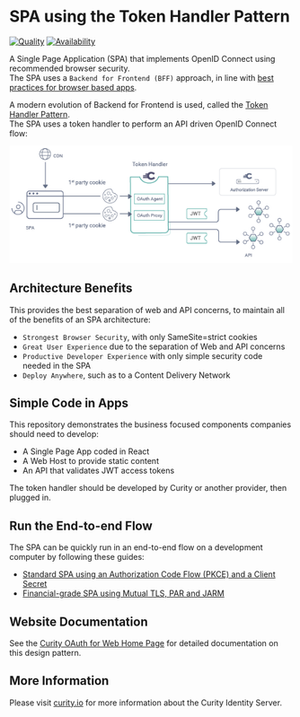 # SPA using the Token Handler Pattern

[![Quality](https://img.shields.io/badge/quality-experiment-red)](https://curity.io/resources/code-examples/status/)
[![Availability](https://img.shields.io/badge/availability-source-blue)](https://curity.io/resources/code-examples/status/)

A Single Page Application (SPA) that implements OpenID Connect using recommended browser security.\
The SPA uses a `Backend for Frontend (BFF)` approach, in line with [best practices for browser based apps](https://datatracker.ietf.org/doc/html/draft-ietf-oauth-browser-based-apps).

A modern evolution of Backend for Frontend is used, called the [Token Handler Pattern](https://curity.io/resources/learn/the-token-handler-pattern/).\
The SPA uses a token handler to perform an API driven OpenID Connect flow:

![Logical Components](/doc/logical-components.png)

## Architecture Benefits

This provides the best separation of web and API concerns, to maintain all of the benefits of an SPA architecture:

- `Strongest Browser Security`, with only SameSite=strict cookies
- `Great User Experience` due to the separation of Web and API concerns
- `Productive Developer Experience` with only simple security code needed in the SPA
- `Deploy Anywhere`, such as to a Content Delivery Network

## Simple Code in Apps

This repository demonstrates the business focused components companies should need to develop:

- A Single Page App coded in React
- A Web Host to provide static content
- An API that validates JWT access tokens

The token handler should be developed by Curity or another provider, then plugged in.

## Run the End-to-end Flow

The SPA can be quickly run in an end-to-end flow on a development computer by following these guides:

- [Standard SPA using an Authorization Code Flow (PKCE) and a Client Secret](/doc/Standard.md)
- [Financial-grade SPA using Mutual TLS, PAR and JARM](/doc/Financial.md)

## Website Documentation

See the [Curity OAuth for Web Home Page](https://curity.io/product/token-service/oauth-for-web/) for detailed documentation on this design pattern.

## More Information

Please visit [curity.io](https://curity.io/) for more information about the Curity Identity Server.


